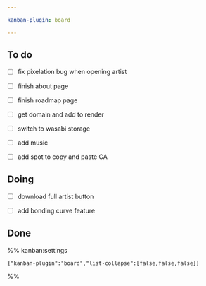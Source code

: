 ```yaml
---

kanban-plugin: board

---
```


## To do

- [ ] fix pixelation bug when opening artist
- [ ] finish about page
- [ ] finish roadmap page
- [ ] get domain and add to render
- [ ] switch to wasabi storage
- [ ] add music
- [ ] add spot to copy and paste CA


## Doing

- [ ] download full artist button
- [ ] add bonding curve feature


## Done





%% kanban:settings
```
{"kanban-plugin":"board","list-collapse":[false,false,false]}
```
%%